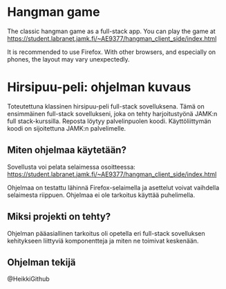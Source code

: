 # Hangman game
The classic hangman game as a full-stack app. You can play the game at https://student.labranet.jamk.fi/~AE9377/hangman_client_side/index.html

It is recommended to use Firefox. With other browsers, and especially on phones, the layout may vary unexpectedly. 

# Hirsipuu-peli: ohjelman kuvaus
Toteutettuna klassinen hirsipuu-peli full-stack sovelluksena. Tämä on ensimmäinen full-stack sovellukseni, joka on tehty harjoitustyönä JAMK:n full stack-kurssilla. 
Reposta löytyy palvelinpuolen koodi. Käyttöliittymän koodi on sijoitettuna JAMK:n palvelimelle.

## Miten ohjelmaa käytetään?

Sovellusta voi pelata selaimessa osoitteessa: https://student.labranet.jamk.fi/~AE9377/hangman_client_side/index.html

Ohjelmaa on testattu lähinnä Firefox-selaimella ja asettelut voivat vaihdella selaimesta riippuen. Ohjelmaa ei ole tarkoitus käyttää puhelimella.

## Miksi projekti on tehty?

Ohjelman pääasiallinen tarkoitus oli opetella eri full-stack sovelluksen kehitykseen liittyviä komponentteja ja miten ne toimivat keskenään.

## Ohjelman tekijä

@HeikkiGithub
